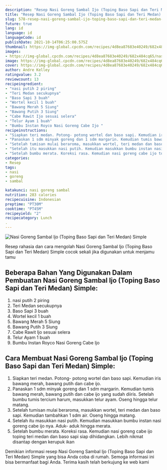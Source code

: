 ```yaml
---
description: "Resep Nasi Goreng Sambal Ijo (Toping Baso Sapi dan Teri Medan) Simple, Menggugah Selera"
title: "Resep Nasi Goreng Sambal Ijo (Toping Baso Sapi dan Teri Medan) Simple, Menggugah Selera"
slug: 578-resep-nasi-goreng-sambal-ijo-toping-baso-sapi-dan-teri-medan-simple-menggugah-selera
future: true
lang: id
language: id
languageCode: id
publishDate: 2021-10-14T06:25:00.575Z 
thumbnail: https://img-global.cpcdn.com/recipes/4d8ea87683e40249/682x484cq65/nasi-goreng-sambal-ijo-toping-baso-sapi-dan-teri-medan-simple-foto-resep-utama.png
images:
- https://img-global.cpcdn.com/recipes/4d8ea87683e40249/682x484cq65/nasi-goreng-sambal-ijo-toping-baso-sapi-dan-teri-medan-simple-foto-resep-utama.png
image: https://img-global.cpcdn.com/recipes/4d8ea87683e40249/682x484cq65/nasi-goreng-sambal-ijo-toping-baso-sapi-dan-teri-medan-simple-foto-resep-utama.png
cover: https://img-global.cpcdn.com/recipes/4d8ea87683e40249/682x484cq65/nasi-goreng-sambal-ijo-toping-baso-sapi-dan-teri-medan-simple-foto-resep-utama.png
author: Andre Kelley
ratingvalue: 3.2
reviewcount: 13
recipeingredient:
- "nasi putih 2 piring"
- "Teri Medan secukupnya"
- "Baso Sapi 3 buah"
- "Wortel kecil 1 buah"
- "Bawang Merah 5 Siung"
- "Bawang Putih 3 Siung"
- "Cabe Rawit Ijo sesuai selera"
- "Telur Ayam 1 buah"
- "Bumbu Instan Royco Nasi Goreng Cabe Ijo "
recipeinstructions:
- "Siapkan teri medan. Potong- potong wortel dan baso sapi. Kemudian iris bawang merah, bawang putih dan cabe ijo."
- "Panaskan 1 sdm minyak goreng dan 1 sdm margarin. Kemudian tumis bawang merah, bawang putih dan cabe ijo yang sudah diiris. Setelah bumbu tumis tercium harum, masukkan telur ayam. Oseng hingga telur matang."
- "Setelah tumisan mulai beraroma, masukkan wortel, teri medan dan baso sapi. Kemudian tambahkan 1 sdm air. Oseng hingga matang."
- "Setelah itu masukkan nasi putih. Kemudian masukkan bumbu instan nasi goreng cabe ijo nya. Aduk- aduk hingga merata."
- "Setelah bumbu merata. Koreksi rasa. Kemudian nasi goreng cabe ijo toping teri medan dan baso sapi siap dihidangkan. Lebih nikmat disantap dengan kerupuk ikan"
categories:
- Resep
tags:
- nasi
- goreng
- sambal

katakunci: nasi goreng sambal 
nutrition: 283 calories
recipecuisine: Indonesian
preptime: "PT30M"
cooktime: "PT45M"
recipeyield: "2"
recipecategory: Lunch
. 
---
```



![Nasi Goreng Sambal Ijo (Toping Baso Sapi dan Teri Medan) Simple](https://img-global.cpcdn.com/recipes/4d8ea87683e40249/682x484cq65/nasi-goreng-sambal-ijo-toping-baso-sapi-dan-teri-medan-simple-foto-resep-utama.png)

Resep rahasia dan cara mengolah  Nasi Goreng Sambal Ijo (Toping Baso Sapi dan Teri Medan) Simple cocok sekali jika digunakan untuk menjamu tamu

<!--inarticleads1-->

## Beberapa Bahan Yang Digunakan Dalam Pembuatan Nasi Goreng Sambal Ijo (Toping Baso Sapi dan Teri Medan) Simple:

1. nasi putih 2 piring
1. Teri Medan secukupnya
1. Baso Sapi 3 buah
1. Wortel kecil 1 buah
1. Bawang Merah 5 Siung
1. Bawang Putih 3 Siung
1. Cabe Rawit Ijo sesuai selera
1. Telur Ayam 1 buah
1. Bumbu Instan Royco Nasi Goreng Cabe Ijo 



<!--inarticleads2-->

## Cara Membuat Nasi Goreng Sambal Ijo (Toping Baso Sapi dan Teri Medan) Simple:

1. Siapkan teri medan. Potong- potong wortel dan baso sapi. Kemudian iris bawang merah, bawang putih dan cabe ijo.
1. Panaskan 1 sdm minyak goreng dan 1 sdm margarin. Kemudian tumis bawang merah, bawang putih dan cabe ijo yang sudah diiris. Setelah bumbu tumis tercium harum, masukkan telur ayam. Oseng hingga telur matang.
1. Setelah tumisan mulai beraroma, masukkan wortel, teri medan dan baso sapi. Kemudian tambahkan 1 sdm air. Oseng hingga matang.
1. Setelah itu masukkan nasi putih. Kemudian masukkan bumbu instan nasi goreng cabe ijo nya. Aduk- aduk hingga merata.
1. Setelah bumbu merata. Koreksi rasa. Kemudian nasi goreng cabe ijo toping teri medan dan baso sapi siap dihidangkan. Lebih nikmat disantap dengan kerupuk ikan




Demikian informasi  resep Nasi Goreng Sambal Ijo (Toping Baso Sapi dan Teri Medan) Simple   yang bisa Anda coba di rumah. Semoga informasi ini bisa bermanfaat bagi Anda. Terima kasih telah berkujung ke web kami
